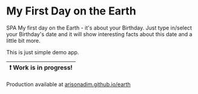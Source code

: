# My First Day on the Earth
SPA My first day on the Earth - it's about your Birthday. Just type in/select your Birthday's date and it will show interesting facts about this date and a little bit more.

This is just simple demo app. 

| :exclamation:  Work is in progress!     |
|-----------------------------------------|

Production available at [arisonadim.github.io/earth](https://arisonadim.github.io/earth)